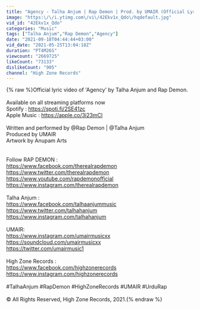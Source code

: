 ```yaml
---
title: "Agency - Talha Anjum | Rap Demon | Prod. by UMAIR (Official Lyric Video)"
image: "https:\/\/i.ytimg.com\/vi\/42Ekv1x_Qdo\/hqdefault.jpg"
vid_id: "42Ekv1x_Qdo"
categories: "Music"
tags: ["Talha Anjum","Rap Demon","Agency"]
date: "2021-09-18T04:44:44+03:00"
vid_date: "2021-05-25T13:04:18Z"
duration: "PT4M26S"
viewcount: "2669725"
likeCount: "73133"
dislikeCount: "905"
channel: "High Zone Records"
---
```

{% raw %}Official lyric video of 'Agency' by Talha Anjum and Rap Demon. <br /><br />Available on all streaming platforms now<br />Spotify : <a rel="nofollow" target="blank" href="https://spoti.fi/2SE41zc">https://spoti.fi/2SE41zc</a><br />Apple Music : <a rel="nofollow" target="blank" href="https://apple.co/3i23mCl">https://apple.co/3i23mCl</a><br /><br />Written and performed by @Rap Demon  | @Talha Anjum <br />Produced by UMAIR<br />Artwork by Anupam Arts <br /><br /><br />Follow RAP DEMON :<br /><a rel="nofollow" target="blank" href="https://www.facebook.com/therealrapdemon">https://www.facebook.com/therealrapdemon</a><br /><a rel="nofollow" target="blank" href="https://www.twitter.com/therealrapdemon">https://www.twitter.com/therealrapdemon</a><br /><a rel="nofollow" target="blank" href="https://www.youtube.com/rapdemonofficial">https://www.youtube.com/rapdemonofficial</a><br /><a rel="nofollow" target="blank" href="https://www.instagram.com/therealrapdemon">https://www.instagram.com/therealrapdemon</a><br /><br />Talha Anjum : <br /><a rel="nofollow" target="blank" href="https://www.facebook.com/talhaanjummusic">https://www.facebook.com/talhaanjummusic</a><br /><a rel="nofollow" target="blank" href="https://www.twitter.com/talhahanjum">https://www.twitter.com/talhahanjum</a><br /><a rel="nofollow" target="blank" href="https://www.instagram.com/talhahanjum">https://www.instagram.com/talhahanjum</a><br /><br />UMAIR:<br /><a rel="nofollow" target="blank" href="https://www.instagram.com/umairmusicxx">https://www.instagram.com/umairmusicxx</a><br /><a rel="nofollow" target="blank" href="https://soundcloud.com/umairmusicxx">https://soundcloud.com/umairmusicxx</a><br /><a rel="nofollow" target="blank" href="https://twitter.com/umairmusic1">https://twitter.com/umairmusic1</a><br /><br />High Zone Records : <br /><a rel="nofollow" target="blank" href="https://www.facebook.com/highzonerecords">https://www.facebook.com/highzonerecords</a><br /><a rel="nofollow" target="blank" href="https://www.instagram.com/highzonerecords">https://www.instagram.com/highzonerecords</a><br /><br />#TalhaAnjum #RapDemon #HighZoneRecords #UMAIR #UrduRap<br /><br />© All Rights Reserved, High Zone Records, 2021.{% endraw %}
